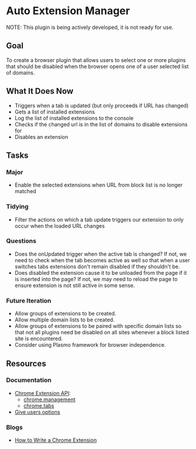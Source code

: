 # Auto Extension Manager

NOTE: This plugin is being actively developed, it is not ready for use.

## Goal

To create a browser plugin that allows users to select one or more plugins that should 
be disabled when the browser opens one of a user selected list of domains.

## What It Does Now
- Triggers when a tab is updated (but only proceeds if URL has changed)
- Gets a list of installed extensions
- Log the list of installed extensions to the console
- Checks if the changed url is in the list of domains to disable extensions for
- Disables an extension

## Tasks

### Major
- Enable the selected extensions when URL from block list is no longer matched

### Tidying
- Filter the actions on which a tab update triggers our extension to only occur when the loaded URL changes

### Questions
- Does the onUpdated trigger when the active tab is changed? If not, we need to check when the tab becomes active as well so that when a user switches tabs extensions don't remain disabled if they shouldn't be.
- Does disabled the extension cause it to be unloaded from the page if it is inserted into the page? If not, we may need to reload the page to ensure extension is not still active in some sense.

### Future Iteration
- Allow groups of extensions to be created.
- Allow multiple domain lists to be created.
- Allow groups of extensions to be paired with specific domain lists so that not all plugins need be disabled on all sites whenever a block listed site is encountered.
- Consider using Plasmo framework for browser independence.

## Resources

### Documentation
- [Chrome Extension API](https://developer.chrome.com/docs/extensions/reference/):
    - [chrome.management](https://developer.chrome.com/docs/extensions/reference/management/)
    - [chrome.tabs](https://developer.chrome.com/docs/extensions/reference/tabs/)
- [Give users options](https://developer.chrome.com/docs/extensions/mv3/options/)

### Blogs
- [How to Write a Chrome Extension](https://nrogap.medium.com/how-to-write-a-chrome-extension-b81218954c7c)
